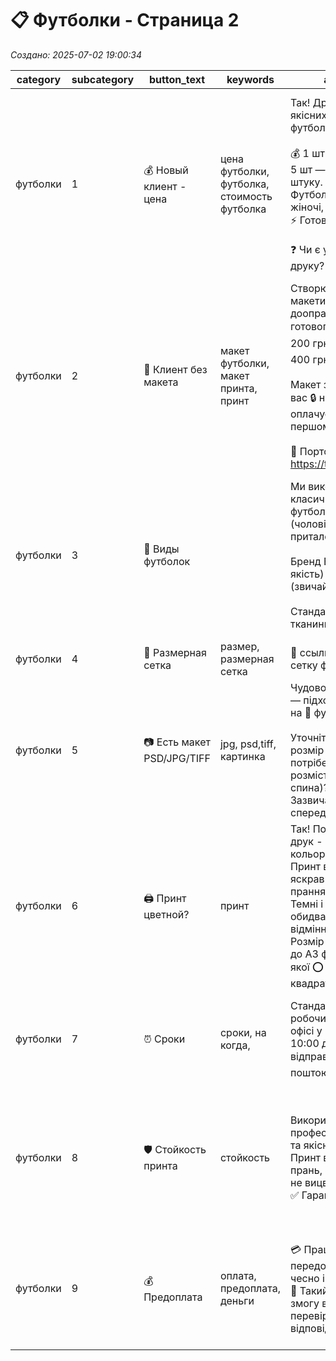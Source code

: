 # 📋 Футболки - Страница 2

*Создано: 2025-07-02 19:00:34*

| category | subcategory | button_text | keywords | answer_ukr | answer_rus | sort_order |
| --- | --- | --- | --- | --- | --- | --- |
| футболки | 1 | 💰 Новый клиент - цена | цена футболки, футболка, стоимость футболка | Так! Друкуємо на якісних бавовняних футболках.<br><br>💰 1 шт — від 550 грн, 💰 5 шт — від 390 грн за штуку.<br>Футболки є чоловічі та жіночі, білі та чорні<br>⚡ Готові за 2-3 дні.<br><br>❓ Чи є у вас макет для друку? | Да! Печатаем на качественных хлопковых футболках.<br><br>💰 1 шт — от 550 грн, 💰 5 шт — от 390 грн за штуку.<br>Футболки есть мужские и женские, белые и черные.<br>⚡ Готовы за 2-3 дня.<br><br>❓ Есть ли у вас макет для печати? | 1 |
| футболки | 2 | 🎨 Клиент без макета | макет футболки, макет принта, принт | Створюємо стильні макети для футболок: доопрацювання готового — близько 💰 200 грн, з нуля — від 💰 400 грн.<br><br>Макет залишається у вас 🔒 назавжди, оплачується тільки при першому замовленні!<br><br>📁 Портфоліо: https://t.me/druk_portfolio  | Создаем стильные макеты для футболок: доработка готового — около 💰 200 грн, с нуля — от 💰 400 грн.<br>Макет остается у вас 🔒 навсегда, оплачивается только при первом заказе!<br><br>📁 Портфолио: https://t.me/druk_portfolio | 2 |
| футболки | 3 | 👕 Виды футболок |  | Ми використовуємо класичні бавовняні 👕 футболки прямого крою (чоловічі-унісекс), та приталені (жіночі).<br><br>Бренд B&C (покращена якість) та Froot Of Loom (звичайні).<br><br>Стандартна щільність тканини 150г/м2. | Мы используем классические хлопковые футболки прямого кроя (мужские-унисекс), и приталенные (женские).<br><br>Бренд B&C (улучшенное качество) и Froot Of Loom (обычные).<br><br>Стандартная плотность ткани 150г/м2. | 3 |
| футболки | 4 | 📐 Размерная сетка | размер, размерная сетка | 📎 ссылка на размерную сетку футболок | 📎 ссылка на размерную сетку футболок | 4 |
| футболки | 5 | 📷 Есть макет PSD/JPG/TIFF | jpg, psd,tiff, картинка | Чудово! PSD, JPG, TIFF — підходять для друку на 👕 футболках.<br><br>Уточніть тільки: який 📏 розмір нанесення потрібен та куди розмістити принт (груди, спина)?<br>Зазвичай наносимо спереду 📄 А4 формат. | Замечательно! PSD, JPG, TIFF - подходят для печати на 👕 футболках.<br><br>Уточните только: какой 📏 размер нанесения нужен и куда разместить принт (грудь, спина)?<br>Обычно наносим спереди 📄 А4 формат. | 5 |
| футболки | 6 | 🖨️ Принт цветной? | принт | Так! Повнокольоровий друк - уся палітра кольорів!<br>Принт виходить яскравим і стійким до прання.<br>Темні і світлі футболки - обидва варіанти відмінно!<br>Розмір принта від 📄 А6 до А3 формату, будь-якої ⭕ форми - круглий, квадратний, овальний. | Да! Полноцветная печать — вся палитра цветов!<br>Принт получается ярким и стойким к стирке.<br>Темные и светлые футболки — оба варианта отлично!<br>Размер принта від 📄 А6 до А3 формату, любой ⭕ формы - круглый, квадратный, овальный. | 6 |
| футболки | 7 | ⏰ Сроки | сроки, на когда, | Стандартно від 3 робочих днів. Видача в 🏢 офісі у центрі Харкова з 10:00 до 17:00 або відправка 📦 Новою поштою по Україні | Стандартно от 3 рабочих дней. Выдача в 🏢 офисе в центре Харькова с 10:00 до 17:00 или отправка 📦 Новой почтой по Украине | 7 |
| футболки | 8 | 🛡️ Стойкость принта | стойкость | Використовуємо професійне обладнання та якісний 💎 DTF друк.<br>Принт витримує багато прань, не тріскається та не вицвітає.<br>✅ Гарантуємо стійкість! | Используем профессиональное оборудование и качественную 💎 DTF печать.<br>Принт выдерживает много стирок, не трескается и не выцветает.<br>✅ Гарантируем стойкость! | 8 |
| футболки | 9 | 💰Предоплата | оплата, предоплата, деньги | 💳 Працюємо за передоплатою - це чесно і прозоро.<br>🤝 Такий підхід дає нам змогу використовувати перевірені матеріали та відповідати за результат. | 💳 Работаем по предоплате — это честно и прозрачно.<br>🤝 Такой подход позволяет нам использовать проверенные материалы и отвечать за результат. | 9 |
